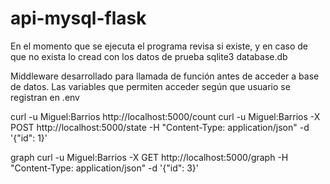 # api-mysql-flask

En el momento que se ejecuta el programa revisa si existe, y en caso de que no exista lo cread con los datos de prueba
sqlite3 database.db

Middleware desarrollado para llamada de función antes de acceder a base de datos. Las variables que permiten acceder
según que usuario se registran en .env

curl -u Miguel:Barrios http://localhost:5000/count
curl -u Miguel:Barrios -X POST http://localhost:5000/state -H "Content-Type: application/json" -d '{"id": 1}'

graph
curl -u Miguel:Barrios -X GET http://localhost:5000/graph -H "Content-Type: application/json" -d '{"id": 3}'